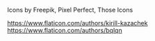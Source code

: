 Icons by
Freepik, Pixel Perfect, Those Icons

https://www.flaticon.com/authors/kirill-kazachek
https://www.flaticon.com/authors/bqlqn